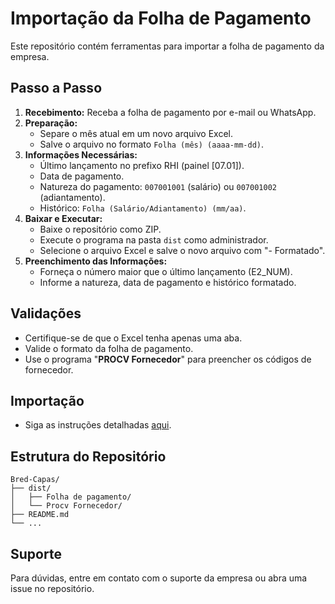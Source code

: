 # Importação da Folha de Pagamento

Este repositório contém ferramentas para importar a folha de pagamento da empresa.

## Passo a Passo

1. **Recebimento:** Receba a folha de pagamento por e-mail ou WhatsApp.
2. **Preparação:** 
   - Separe o mês atual em um novo arquivo Excel.
   - Salve o arquivo no formato `Folha (mês) (aaaa-mm-dd)`.
3. **Informações Necessárias:**
   - Último lançamento no prefixo RHI (painel [07.01]).
   - Data de pagamento.
   - Natureza do pagamento: `007001001` (salário) ou `007001002` (adiantamento).
   - Histórico: `Folha (Salário/Adiantamento) (mm/aa)`.
4. **Baixar e Executar:**
   - Baixe o repositório como ZIP.
   - Execute o programa na pasta `dist` como administrador.
   - Selecione o arquivo Excel e salve o novo arquivo com "- Formatado".
5. **Preenchimento das Informações:**
   - Forneça o número maior que o último lançamento (E2_NUM).
   - Informe a natureza, data de pagamento e histórico formatado.

## Validações

- Certifique-se de que o Excel tenha apenas uma aba.
- Valide o formato da folha de pagamento.
- Use o programa "**PROCV Fornecedor**" para preencher os códigos de fornecedor.

## Importação

- Siga as instruções detalhadas [aqui](https://docs.google.com/document/d/15Df5Kwursnd_0qNLkxGTVh5r1F04CFqWrY0_7P-r5A4/edit?usp=sharing).

## Estrutura do Repositório

```plaintext
Bred-Capas/
├── dist/
│   ├── Folha de pagamento/
│   └── Procv Fornecedor/
├── README.md
└── ...
```

## Suporte

Para dúvidas, entre em contato com o suporte da empresa ou abra uma issue no repositório.
